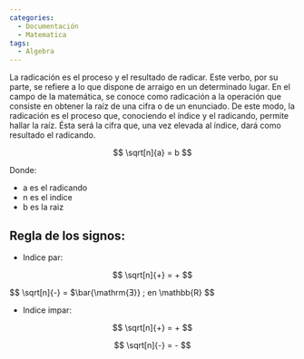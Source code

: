 ```yaml
---
categories:
  - Documentación
  - Matematica
tags:
  - Algebra
---
```


La radicación es el proceso y el resultado de radicar. Este verbo, por su parte, se refiere a lo que dispone de arraigo en un determinado lugar. En el campo de la matemática, se conoce como radicación a la operación que consiste en obtener la raíz de una cifra o de un enunciado. De este modo, la radicación es el proceso que, conociendo el índice y el radicando, permite hallar la raíz. Ésta será la cifra que, una vez elevada al índice, dará como resultado el radicando.

$$ \sqrt[n]{a} = b $$ 

Donde:
* a es el radicando
* n es el indice
* b es la raiz

## Regla de los signos:

* Indice par:

$$ \sqrt[n]{+} = + $$

$$ \sqrt[n]{-} = $\bar{\mathrm{Ǝ}} ; en \mathbb{R} $$

* Indice impar:

$$ \sqrt[n]{+} = + $$

$$ \sqrt[n]{-} = - $$

<script src="https://polyfill.io/v3/polyfill.min.js?features=es6"></script>
<script id="MathJax-script" async src="https://cdn.jsdelivr.net/npm/mathjax@3/es5/tex-mml-chtml.js"></scrip>
